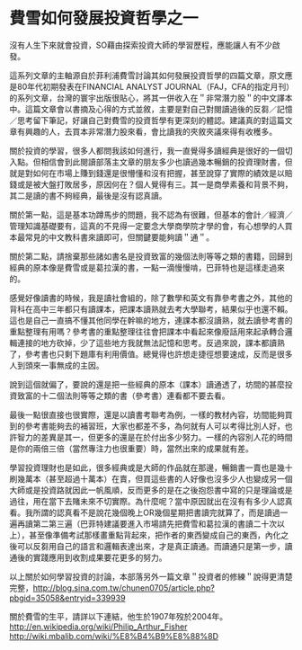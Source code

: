 # 費雪如何發展投資哲學之一


沒有人生下來就會投資，SO藉由探索投資大師的學習歷程，應能讓人有不少啟發。

這系列文章的主軸源自於菲利浦費雪討論其如何發展投資哲學的四篇文章，原文應是80年代初期發表在FINANCIAL ANALYST JOURNAL（FAJ，CFA的指定月刊）的系列文章，台灣的寰宇出版很貼心，將其一併收入在＂非常潛力股＂的中文譯本中。這篇文章會以書摘及心得的方式並敘，主要是對自己對閱讀過後的反芻／記憶／思考留下筆記，好讓自己對費雪的投資哲學有更深刻的體認。建議真的對這篇文章有興趣的人，去買本非常潛力股來看，會比讀我的夾敘夾議來得有收穫多。

關於投資的學習，很多人都問我該如何進行，我一直覺得多讀經典是很好的一個切入點。但相信會到此閱讀部落主文章的朋友多少也讀過幾本暢銷的投資理財書，但就是對如何在市場上賺到錢還是很懵懂和沒有把握，甚至說穿了實際的績效是以賠錢或是被大盤打敗居多，原因何在？個人覺得有三。其一是商學素養和背景不夠，其二是讀的書不夠經典，最後是沒有認真讀。

關於第一點，這是基本功蹲馬步的問題，我不認為有很難，但基本的會計／經濟／管理知識基礎要有，這真的不見得一定要念大學商學院才學的會，有心想學的人買本最常見的中文教科書來讀即可，但關鍵要能夠讀＂通＂。

關於第二點，請捨棄那些諸如書名是投資致富的幾個法則等等之類的書籍，回歸到經典的原本像是費雪或是葛拉漢的書，一點一滴慢慢啃，巴菲特也是這樣走過來的。

感覺好像讀書的時候，我是讀社會組的，除了數學和英文有靠參考書之外，其他的背科在高中三年都只有讀課本，把課本讀熟就去考大學聯考，結果似乎也還不賴。這也是自己一直搞不懂其他同學在幹嘛的地方，連課本都沒讀熟，就去讀參考書的重點整理有用嗎？參考書的重點整理往往會把課本中看起來像廢話用來起承轉合邏輯連接的地方砍掉，少了這些地方我就無法記憶和思考。反過來說，課本都讀熟了，參考書也只剩下題庫有利用價值。總覺得也許想走捷徑想要速成，反而是很多人到頭來一事無成的主因。

說到這個就偏了，要說的還是把一些經典的原本（課本）讀通透了，坊間的甚麼投資致富的十二個法則等等之類的書（參考書）連看都不要去看。

最後一點很直接也很實際，還是以讀書考聯考為例，一樣的教材內容，坊間能夠買到的參考書能夠去的補習班，大家也都差不多，為何就有人可以考得比別人好，也許智力的差異是其一，但更多的還是在於付出多少努力。一樣的內容別人花的時間是你的兩倍三倍（當然專注力也很重要）時，當然出來的成果就有差。

學習投資理財也是如此，很多經典或是大師的作品就在那邊，暢銷書一賣也是幾十刷幾萬本（甚至超過十萬本）在賣，但買這些書的人好像也沒多少人也變成另一個大師或是投資路就因此一帆風順，反而更多的是在之後抱怨書中寫的只是理論或是過往，用在當下去賭未來不切實際。為什麼呢？當中原因就出在沒有有多少人認真看。我所謂的認真看不是說花幾個晚上OR幾個星期把書讀完就算了，而是讀過一遍再讀第二第三遍（巴菲特建議要進入市場請先把費雪和葛拉漢的書讀二十次以上），甚至像準備考試那樣畫重點背起來，把作者的東西變成自己的東西，內化之後可以反芻用自己的語言和邏輯表達出來，才是真正讀通。而讀通只是第一步，讀通後的實踐應用到收割成果要花更多的努力。

以上關於如何學習投資的討論，本部落另外一篇文章＂投資者的修練＂說得更清楚完整，http://blog.sina.com.tw/chunen0705/article.php?pbgid=35058&entryid=339939

關於費雪的生平，請詳以下連結，他生於1907年歿於2004年。
http://en.wikipedia.org/wiki/Philip_Arthur_Fisher
http://wiki.mbalib.com/wiki/%E8%B4%B9%E8%88%8D